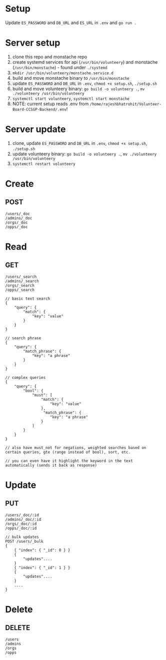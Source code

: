 # Setup

Update `ES_PASSWORD` and `DB_URL` and  `ES_URL` in `.env` and `go run .`

# Server setup

1. clone this repo and monstache repo
2. create systemd services for api (`/usr/bin/volunteery`) and monstache (`/usr/bin/monstache`) - found under `./systemd`
3. `mkdir /usr/bin/volunteery/monstache.service.d`
4. build and move monstache binary to `/usr/bin/monstache`
5. update `ES_PASSWORD` and `DB_URL` in `.env`, `chmod +x setup.sh`, `./setup.sh`
6. build and move volunteery binary: `go build -o volunteery .`, `mv ./volunteery /usr/bin/volunteery`
7. `systemctl start volunteery`, `systemctl start monstache`
8. NOTE: current setup reads .env from `/home/rajeshbhatrohit/Volunteer-Board-CCSGP-Backend/.env`!

# Server update

1. clone, update `ES_PASSWORD` and `DB_URL` in `.env`, `chmod +x setup.sh`, `./setup.sh`
2. update volunteery binary: `go build -o volunteery .`, `mv ./volunteery /usr/bin/volunteery`
3. `systemctl restart volunteery`

# Create

## POST
```
/users/_doc
/admins/_doc
/orgs/_doc
/opps/_doc
```

# Read

## GET

```
/users/_search
/admins/_search
/orgs/_search
/opps/_search

// basic text search
{
    "query": {
        "match": {
            "key": "value"
        }
    }
}

// search phrase
{
    "query": {
        "match_phrase": {
            "key": "a phrase"
        }
    }
}

// complex queries
{
    "query": {
        "bool": {
            "must": [
                "match": {
                    "key": "value"
                },
                 "match_phrase": {
                    "key": "a phrase"
                }       
            ]
        }
    }
}

// also have must_not for negations, weighted searches based on certain queries, gte (range instead of bool), sort, etc.

// you can even have it highlight the keyword in the text automatically (sends it back as response)
```

# Update

## PUT

```
/users/_doc/:id
/admins/_doc/:id
/orgs/_doc/:id
/opps/_doc/:id

// bulk updates
POST /users/_bulk
{
    { "index": { "_id": 0 } }
    {
        "updates"....
    }
    { "index": { "_id": 1 } }
    {
        "updates"....
    }
    ....
}
```

# Delete

## DELETE

```
/users
/admins
/orgs
/opps
```
